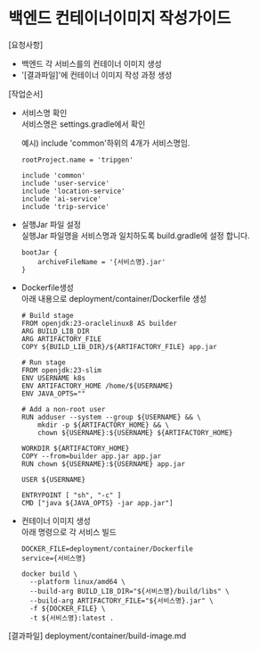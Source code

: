 # 백엔드 컨테이너이미지 작성가이드

[요청사항]  
- 백엔드 각 서비스를의 컨테이너 이미지 생성
- '[결과파일]'에 컨테이너 이미지 작성 과정 생성 

[작업순서]
- 서비스명 확인   
  서비스명은 settings.gradle에서 확인 
  
  예시) include 'common'하위의 4개가 서비스명임.  
  ```
  rootProject.name = 'tripgen'

  include 'common'
  include 'user-service'
  include 'location-service'
  include 'ai-service'
  include 'trip-service'
  ```  

- 실행Jar 파일 설정   
  실행Jar 파일명을 서비스명과 일치하도록 build.gradle에 설정 합니다.   
  ```
  bootJar {
      archiveFileName = '{서비스명}.jar'
  }
  ```

- Dockerfile생성   
  아래 내용으로 deployment/container/Dockerfile 생성  
  ```
  # Build stage
  FROM openjdk:23-oraclelinux8 AS builder
  ARG BUILD_LIB_DIR
  ARG ARTIFACTORY_FILE
  COPY ${BUILD_LIB_DIR}/${ARTIFACTORY_FILE} app.jar

  # Run stage
  FROM openjdk:23-slim
  ENV USERNAME k8s
  ENV ARTIFACTORY_HOME /home/${USERNAME}
  ENV JAVA_OPTS=""

  # Add a non-root user
  RUN adduser --system --group ${USERNAME} && \
      mkdir -p ${ARTIFACTORY_HOME} && \
      chown ${USERNAME}:${USERNAME} ${ARTIFACTORY_HOME}

  WORKDIR ${ARTIFACTORY_HOME}
  COPY --from=builder app.jar app.jar
  RUN chown ${USERNAME}:${USERNAME} app.jar

  USER ${USERNAME}

  ENTRYPOINT [ "sh", "-c" ]
  CMD ["java ${JAVA_OPTS} -jar app.jar"]
  ```

- 컨테이너 이미지 생성    
  아래 명령으로 각 서비스 빌드  
  ```
  DOCKER_FILE=deployment/container/Dockerfile
  service={서비스명}

  docker build \
    --platform linux/amd64 \
    --build-arg BUILD_LIB_DIR="${서비스명}/build/libs" \
    --build-arg ARTIFACTORY_FILE="${서비스명}.jar" \
    -f ${DOCKER_FILE} \
    -t ${서비스명}:latest .
  ```

[결과파일]
deployment/container/build-image.md
